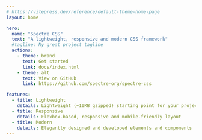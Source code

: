 ```yaml
---
# https://vitepress.dev/reference/default-theme-home-page
layout: home

hero:
  name: "Spectre CSS"
  text: "A lightweight, responsive and modern CSS framework"
  #tagline: My great project tagline
  actions:
    - theme: brand
      text: Get started
      link: docs/index.html
    - theme: alt
      text: View on GitHub
      link: https://github.com/spectre-org/spectre-css

features:
  - title: Lightweight
    details: Lightweight (~10KB gzipped) starting point for your projects
  - title: Responsive
    details: Flexbox-based, responsive and mobile-friendly layout
  - title: Modern
    details: Elegantly designed and developed elements and components
---
```

